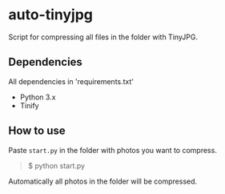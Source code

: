 # auto-tinyjpg
Script for compressing all files in the folder with TinyJPG.

## Dependencies
All dependencies in 'requirements.txt'
* Python 3.x
* Tinify

## How to use
Paste `start.py` in the folder with photos you want to compress.

> $ python start.py

Automatically all photos in the folder will be compressed.
